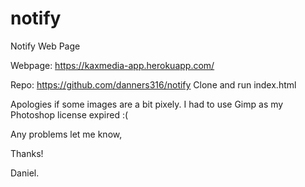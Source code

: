 # notify
Notify Web Page

Webpage: https://kaxmedia-app.herokuapp.com/

Repo: https://github.com/danners316/notify
Clone and run index.html

Apologies if some images are a bit pixely. I had to use Gimp as my Photoshop license expired :(

Any problems let me know,

Thanks!

Daniel.
